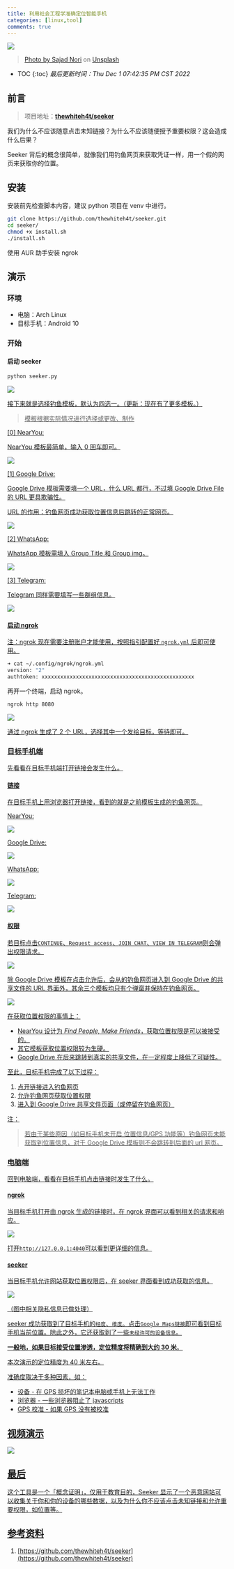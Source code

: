 ```yaml
---
title: 利用社会工程学准确定位智能手机
categories: [linux,tool]
comments: true
---
```


<a data-fancybox="gallery" href="../assets/img/post/seeker/img00.jpg"><img src="../assets/img/post/seeker/img00.jpg">

> Photo by <a href="https://unsplash.com/@sajad_sqs9966b?utm_source=unsplash&utm_medium=referral&utm_content=creditCopyText">Sajad Nori</a> on <a href="https://unsplash.com/s/photos/network?utm_source=unsplash&utm_medium=referral&utm_content=creditCopyText">Unsplash</a>

* TOC
{:toc}
*最后更新时间：Thu Dec  1 07:42:35 PM CST 2022*

## 前言

> 项目地址：**[thewhiteh4t/seeker](https://github.com/thewhiteh4t/seeker)**  

我们为什么不应该随意点击未知链接？为什么不应该随便授予重要权限？这会造成什么后果？

Seeker 背后的概念很简单，就像我们用钓鱼网页来获取凭证一样，用一个假的网页来获取你的位置。

## 安装

安装前先检查脚本内容，建议 python 项目在 venv 中进行。

```bash
git clone https://github.com/thewhiteh4t/seeker.git
cd seeker/
chmod +x install.sh
./install.sh
```

使用 AUR 助手安装 ngrok

## 演示

### 环境

- 电脑：Arch Linux
- 目标手机：Android 10

### 开始

#### 启动 seeker

```python
python seeker.py
```

<a data-fancybox="gallery" href="../assets/img/post/seeker/img02.png"><img src="../assets/img/post/seeker/img02.png">

接下来就是选择钓鱼模板，默认为四选一。（更新：现在有了更多模板。）

> 模板根据实际情况进行选择或更改、制作

[0] NearYou: 

NearYou 模板最简单，输入 0 回车即可。

<a data-fancybox="gallery" href="../assets/img/post/seeker/img17.png"><img src="../assets/img/post/seeker/img17.png">

[1] Google Drive: 

Google Drive 模板需要填一个 URL，什么 URL 都行，不过填 Google Drive File 的 URL 更具欺骗性。

URL 的作用：钓鱼网页成功获取位置信息后跳转的正常网页。

<a data-fancybox="gallery" href="../assets/img/post/seeker/img03.png"><img src="../assets/img/post/seeker/img03.png">

[2] WhatsApp: 

WhatsApp 模板需填入 Group Title 和 Group img。

<a data-fancybox="gallery" href="../assets/img/post/seeker/img12.png"><img src="../assets/img/post/seeker/img12.png">

[3] Telegram: 

Telegram 同样需要填写一些群组信息。

<a data-fancybox="gallery" href="../assets/img/post/seeker/img14.png"><img src="../assets/img/post/seeker/img14.png">

#### 启动 ngrok

注：ngrok 现在需要注册账户才能使用，按照指引配置好 `ngrok.yml` 后即可使用。

```bash
➜ cat ~/.config/ngrok/ngrok.yml
version: "2"
authtoken: xxxxxxxxxxxxxxxxxxxxxxxxxxxxxxxxxxxxxxxxxxxxxxxxx
```

再开一个终端，启动 ngrok。

```bash
ngrok http 8080
```

<a data-fancybox="gallery" href="../assets/img/post/seeker/img04.png"><img src="../assets/img/post/seeker/img04.png">

通过 ngrok 生成了 2 个 URL，选择其中一个发给目标，等待即可。

### 目标手机端

先看看在目标手机端打开链接会发生什么。

#### 链接

在目标手机上用浏览器打开链接，看到的就是之前模板生成的钓鱼网页。

NearYou: 

<a data-fancybox="gallery" href="../assets/img/post/seeker/img18.png"><img src="../assets/img/post/seeker/img18.png">

Google Drive: 

<a data-fancybox="gallery" href="../assets/img/post/seeker/img16.png"><img src="../assets/img/post/seeker/img16.png">

WhatsApp: 

<a data-fancybox="gallery" href="../assets/img/post/seeker/img13.png"><img src="../assets/img/post/seeker/img13.png">

Telegram: 

<a data-fancybox="gallery" href="../assets/img/post/seeker/img15.png"><img src="../assets/img/post/seeker/img15.png">

#### 权限

若目标点击`CONTINUE`、`Request access`、`JOIN CHAT`、`VIEW IN TELEGRAM`则会弹出权限请求。

<a data-fancybox="gallery" href="../assets/img/post/seeker/img07.png"><img src="../assets/img/post/seeker/img07.png">

除 Google Drive 模板在点击允许后，会从的钓鱼网页进入到 Google Drive 的共享文件的 URL 界面外，其余三个模板均只有个弹窗并保持在钓鱼网页。

<a data-fancybox="gallery" href="../assets/img/post/seeker/img08.png">

<img src="../assets/img/post/seeker/img08.png">

在获取位置权限的事情上：

- NearYou 设计为 *Find People, Make Friends*，获取位置权限是可以被接受的。
- 其它模板获取位置权限较为生硬。
- Google Drive 在后来跳转到真实的共享文件，在一定程度上降低了可疑性。

至此，目标手机完成了以下过程：

1. 点开链接进入钓鱼网页
2. 允许钓鱼网页获取位置权限
3. 进入到 Google Drive 共享文件页面（或停留在钓鱼网页）

注：

> 若由于某些原因（如目标手机未开启 位置信息/GPS 功能等）钓鱼网页未能获取到位置信息，对于 Google Drive 模板则不会跳转到后面的 url 网页。

### 电脑端

回到电脑端，看看在目标手机点击链接时发生了什么。

#### ngrok

当目标手机打开由 ngrok 生成的链接时，在 ngrok 界面可以看到相关的请求和响应。

<a data-fancybox="gallery" href="../assets/img/post/seeker/img05.png"><img src="../assets/img/post/seeker/img05.png">

打开`http://127.0.0.1:4040`可以看到更详细的信息。

#### seeker

当目标手机允许网站获取位置权限后，在 seeker 界面看到成功获取的信息。

<a data-fancybox="gallery" href="../assets/img/post/seeker/img19.png"><img src="../assets/img/post/seeker/img19.png">

（图中相关隐私信息已做处理）

seeker 成功获取到了目标手机的`经度`、`维度`。点击`Google Maps链接`即可看到目标手机当前位置。除此之外，它还获取到了一些`未经许可的设备信息`。

**一般地，如果目标接受位置渗透，定位精度将精确到大约 30 米**。 

本次演示的定位精度为 40 米左右。

准确度取决于多种因素，如：

- 设备 - 在 GPS 损坏的笔记本电脑或手机上无法工作
- 浏览器 - 一些浏览器阻止了 javascripts
- GPS 校准 - 如果 GPS 没有被校准

## 视频演示

![](https://www.youtube.com/watch?v=Q91cTFwIvLc)

## 最后

这个工具是一个「概念证明」，仅用于教育目的，Seeker 显示了一个恶意网站可以收集关于你和你的设备的哪些数据，以及为什么你不应该点击未知链接和允许重要权限，如位置等。

## 参考资料

1. [https://github.com/thewhiteh4t/seeker](https://github.com/thewhiteh4t/seeker)
